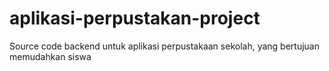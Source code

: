 # aplikasi-perpustakan-project
Source code backend untuk aplikasi perpustakaan sekolah, yang bertujuan memudahkan siswa
